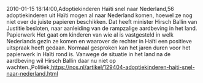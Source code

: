 2010-01-15 18:14:00,Adoptiekinderen Haïti snel naar Nederland,56 adoptiekinderen uit Haïti mogen al naar Nederland komen, hoewel ze nog niet over de juiste papieren beschikken. Dat heeft minister Hirsch Ballin van Justitie besloten, naar aanleiding van de rampzalige aardbeving in het land. Papierwerk Het gaat om kinderen van wie al is vastgesteld in welk Nederlands gezin ze komen en waarover de rechter in Haïti een positieve uitspraak heeft gedaan. Normaal gesproken kan het jaren duren voor het papierwerk in Haïti rond is. Vanwege de situatie in het land na de aardbeving wil Hirsch Ballin daar nu niet op wachten.,Politiek,https://nos.nl/artikel/129404-adoptiekinderen-haiti-snel-naar-nederland.html